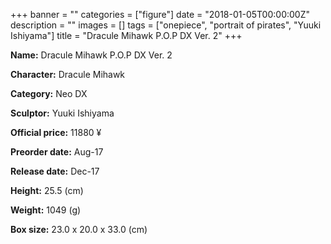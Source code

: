+++
banner = ""
categories = ["figure"]
date = "2018-01-05T00:00:00Z"
description = ""
images = []
tags = ["onepiece", "portrait of pirates", "Yuuki Ishiyama"]
title = "Dracule Mihawk P.O.P DX Ver. 2"
+++

**Name:** Dracule Mihawk P.O.P DX Ver. 2

**Character:** Dracule Mihawk

**Category:** Neo DX 

**Sculptor:** Yuuki Ishiyama

**Official price:** 11880 ¥

**Preorder date:** Aug-17

**Release date:** Dec-17

**Height:** 25.5 (cm)

**Weight:** 1049 (g)

**Box size:** 23.0 x 20.0 x 33.0 (cm)


